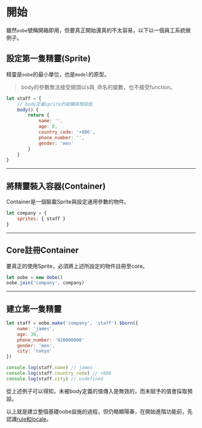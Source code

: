 # 開始

雖然`oobe`號稱開箱即用，但要真正開始還真的不太容易，以下以一個員工系統做例子。

## 設定第一隻精靈(Sprite)

精靈是`oobe`的最小單位，也是`model`的原型。

> body的參數無法接受開頭以`$`與`_`命名的變數，也不接受function。

```js
let staff = {
    // body定義sprite的結構與預設值
    body() {
        return {
            name: '',
            age: 0,
            country_code: '+886',
            phone_number: '',
            gender: 'men'
        }
    }
}
```

---

## 將精靈裝入容器(Container)

Container是一個裝載Sprite與設定通用參數的物件。

```js
let company = {
    sprites: { staff }
}
```

---

## Core註冊Container

要真正的使用Sprite，必須將上述所設定的物件註冊至core。

```js
let oobe = new Oobe()
oobe.join('company', company)
```

---

## 建立第一隻精靈

```js
let staff = oobe.make('company', 'staff').$born({
    name: 'james',
    age: 30,
    phone_number: '928000000'
    gender: 'men',
    city: 'tokyo'
})

console.log(staff.name) // james
console.log(staff.country_code) // +886
console.log(staff.city) // undefined
```

從上述例子可以得知，未被body定義的值傳入是無效的，而未賦予的值會採取預設。

以上就是建立整個基礎oobe設施的過程，但仍略顯陽春，在開始進階功能前，先認識[rule和locale](./rule_and_locale.md)。